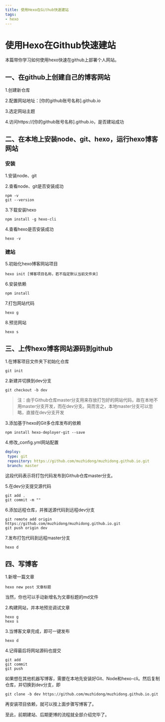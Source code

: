```yaml
---
title: 使用Hexo在Github快速建站
tags: 
- hexo
---
```

# 使用Hexo在Github快速建站

本篇带你学习如何使用hexo快速在github上部署个人网站。

## 一、在github上创建自己的博客网站
1.创建新仓库

2.配置网站地址：[你的github账号名称].github.io

3.选定网站主题

4.访问https://[你的github账号名称].github.io，是否建站成功

## 二、在本地上安装node、git、hexo，运行hexo博客网站
### 安装
1.安装node、git

2.查看node、git是否安装成功

```
npm -v
git --version
```

3.下载安装hexo

```
npm install -g hexo-cli
```

4.查看hexo是否安装成功

```
hexo -v
```

### 建站
5.初始化hexo博客网站项目

```
hexo init [博客项目名称，若不指定默认当前文件夹]
```

6.安装依赖

```
npm install
```

7.打包网站代码

```
hexo g
```

8.预览网站

```
hexo s
```

## 三、上传hexo博客网站源码到github
1.在博客项目文件夹下初始化仓库

```
git init
```

2.新建并切换到dev分支

```
git checkout -b dev
```

> 注：由于Github仓库master分支用来存放打包好的网站代码，故在本地不用master分支开发，而在dev分支。简而言之，本地master分支可以忽略，直接在dev分支开发

3.添加基于hexo的Git多仓库发布的依赖

```
npm install hexo-deployer-git --save
```

4.修改_config.yml网站配置

```yml
deploy: 
 type: git
 repository: https://github.com/muzhidong/muzhidong.github.io.git
 branch: master
```

这段代码表示将打包代码发布到Github仓库master分支。

5.在dev分支提交源代码

```
git add .
git commit -m ""
```

6.添加远程仓库，并推送源代码到远程dev分支

```
git remote add origin https://github.com/muzhidong/muzhidong.github.io.git
git push origin dev
```

7.发布打包代码到远程master分支

```
hexo d
```

## 四、写博客
1.新增一篇文章

```
hexo new post 文章标题
```

当然，你也可以手动新增名为文章标题的md文件

2.构建网站，并本地预览调试文章

```
hexo g 
hexo s
```

3.当博客文章完成，即可一键发布

```
hexo d
```

4.记得最后将网站源码也提交

```
git add
git commit
git push
```

如果想在其他机器写博客，需要在本地先安装好Git、Node和hexo-cli。然后复制仓库，并切换到dev分支，即

```
git clone -b dev https://github.com/muzhidong/muzhidong.github.io.git
```

再安装项目依赖，就可以按上面步骤写博客了。

至此，前期建站、后期更博的流程就全部介绍完毕了。
